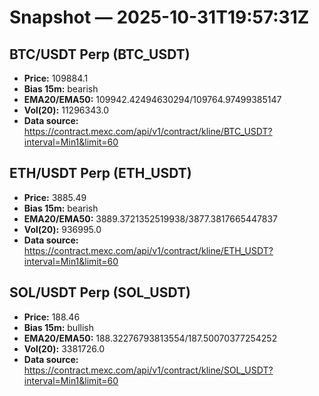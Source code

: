 # Snapshot — 2025-10-31T19:57:31Z

## BTC/USDT Perp (BTC_USDT)
- **Price:** 109884.1
- **Bias 15m:** bearish
- **EMA20/EMA50:** 109942.42494630294/109764.97499385147
- **Vol(20):** 11296343.0
- **Data source:** https://contract.mexc.com/api/v1/contract/kline/BTC_USDT?interval=Min1&limit=60

## ETH/USDT Perp (ETH_USDT)
- **Price:** 3885.49
- **Bias 15m:** bearish
- **EMA20/EMA50:** 3889.3721352519938/3877.3817665447837
- **Vol(20):** 936995.0
- **Data source:** https://contract.mexc.com/api/v1/contract/kline/ETH_USDT?interval=Min1&limit=60

## SOL/USDT Perp (SOL_USDT)
- **Price:** 188.46
- **Bias 15m:** bullish
- **EMA20/EMA50:** 188.32276793813554/187.50070377254252
- **Vol(20):** 3381726.0
- **Data source:** https://contract.mexc.com/api/v1/contract/kline/SOL_USDT?interval=Min1&limit=60
